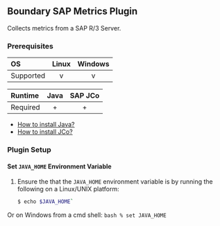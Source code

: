 Boundary SAP Metrics Plugin
---------------------------
Collects metrics from a SAP R/3 Server.

### Prerequisites

|     OS    | Linux | Windows |
|:----------|:-----:|:-------:|
| Supported |   v   |    v    |


|  Runtime | Java  | SAP JCo |
|:---------|:-----:|:-------:|
| Required |   +   |   +     |

- [How to install Java?](https://help.boundary.com/hc/articles/202360711)
- [How to install JCo?](https://to.publish.soon)

### Plugin Setup

#### Set `JAVA_HOME` Environment Variable
1. Ensure the that the `JAVA_HOME` environment variable is by running the following on a Linux/UNIX platform:
     ```bash
     $ echo $JAVA_HOME`
     ```
Or on Windows from a cmd shell:
     ```bash
     % set JAVA_HOME
     ```
